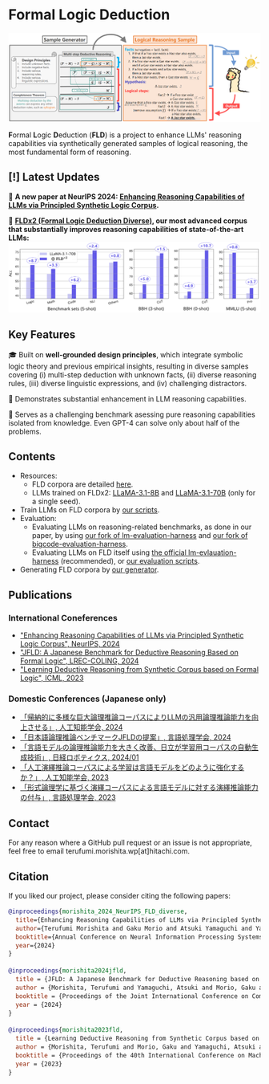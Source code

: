 # Formal Logic Deduction
![ALT_overview](./images/ALT_overview.PNG)

**F**ormal **L**ogic **D**eduction (**FLD**) is a project to enhance LLMs' reasoning capabilities via synthetically generated samples of logical reasoning, the most fundamental form of reasoning.

## [!] Latest Updates
🎉 **A new paper at NeurIPS 2024: [Enhancing Reasoning Capabilities of LLMs via Principled Synthetic Logic Corpus](https://arxiv.org/abs/2411.12498).**  

💎 **[FLDx2 (Formal Logic Deduction Diverse)](https://huggingface.co/datasets/hitachi-nlp/FLDx2), our most advanced corpus that substantially improves reasoning capabilities of state-of-the-art LLMs:**
![barplot](./images/barplot.PNG)

## Key Features

🎓 Built on **well-grounded design principles**, which integrate symbolic logic theory and previous empirical insights, resulting in diverse samples covering (i) multi-step deduction with unknown facts, (ii) diverse reasoning rules, (iii) diverse linguistic expressions, and (iv) challenging distractors.

🚀 Demonstrates substantial enhancement in LLM reasoning capabilities.

👊 Serves as a challenging benchmark asessing pure reasoning capabilities isolated from knowledge. Even GPT-4 can solve only about half of the problems.

## Contents
* Resources:
    * FLD corpora are detailed [here](https://github.com/hitachi-nlp/FLD-corpus).
    * LLMs trained on FLDx2: [LLaMA-3.1-8B](https://huggingface.co/hitachi-nlp/Llama-3.1-8B-FLDx2) and [LLaMA-3.1-70B](https://huggingface.co/hitachi-nlp/Llama-3.1-70B-FLDx2) (only for a single seed).
* Train LLMs on FLD corpora by [our scripts](https://github.com/hitachi-nlp/FLD-prover/).
* Evaluation:
    * Evaluating LLMs on reasoning-related benchmarks, as done in our paper, by using [our fork of lm-evaluation-harness](https://github.com/hitachi-nlp/lm-evaluation-harness) and [our fork of bigcode-evaluation-harness](https://github.com/hitachi-nlp/bigcode-evaluation-harness).
    * Evaluating LLMs on FLD itself using [the official lm-evlauation-harness](https://github.com/EleutherAI/lm-evaluation-harness/tree/main/lm_eval/tasks/fld) (recommended), or [our evaluation scripts](https://github.com/hitachi-nlp/FLD-fewshot-ICL-eval).
* Generating FLD corpora by [our generator](https://github.com/hitachi-nlp/FLD-generator/).

## Publications

### International Coneferences
* ["Enhancing Reasoning Capabilities of LLMs via Principled Synthetic Logic Corpus", NeurIPS, 2024](https://arxiv.org/abs/2411.12498)
* ["JFLD: A Japanese Benchmark for Deductive Reasoning Based on Formal Logic", LREC-COLING, 2024](https://aclanthology.org/2024.lrec-main.832/)
* ["Learning Deductive Reasoning from Synthetic Corpus based on Formal Logic", ICML, 2023](https://arxiv.org/abs/2308.07336)

### Domestic Conferences (Japanese only)
* [「帰納的に多様な巨大論理推論コーパスによりLLMの汎用論理推論能力を向上させる」, 人工知能学会, 2024](https://confit.atlas.jp/guide/event-img/jsai2024/3Xin2-64/public/pdf?type=in)
* [「日本語論理推論ベンチマークJFLDの提案」, 言語処理学会, 2024](https://www.anlp.jp/proceedings/annual_meeting/2024/pdf_dir/A4-1.pdf)
* [「言語モデルの論理推論能力を大きく改善、日立が学習用コーパスの自動生成技術」, 日経ロボティクス, 2024/01](https://xtech.nikkei.com/atcl/nxt/mag/rob/18/012600001/00136)
* [「人工演繹推論コーパスによる学習は言語モデルをどのように強化するか？」, 人工知能学会, 2023](https://www.jstage.jst.go.jp/article/pjsai/JSAI2023/0/JSAI2023_2E5GS605/_pdf)
* [「形式論理学に基づく演繹コーパスによる言語モデルに対する演繹推論能力の付与」, 言語処理学会, 2023](https://www.anlp.jp/proceedings/annual_meeting/2023/pdf_dir/B1-2.pdf)

## Contact
For any reason where a GitHub pull request or an issue is not appropriate, feel free to email terufumi.morishita.wp[at]hitachi.com.

## Citation
If you liked our project, please consider citing the following papers:
```bibtex
@inproceedings{morishita_2024_NeurIPS_FLD_diverse,
  title={Enhancing Reasoning Capabilities of LLMs via Principled Synthetic Logic Corpus}, 
  author={Terufumi Morishita and Gaku Morio and Atsuki Yamaguchi and Yasuhiro Sogawa},
  booktitle={Annual Conference on Neural Information Processing Systems},
  year={2024}
}

@inproceedings{morishita2024jfld,
  title = {JFLD: A Japanese Benchmark for Deductive Reasoning based on Formal Logic},
  author = {Morishita, Terufumi and Yamaguchi, Atsuki and Morio, Gaku and Hikaru, Tomonari and Osamu Imaichi and Sogawa, Yasuhiro},
  booktitle = {Proceedings of the Joint International Conference on Computational Linguistics, Language Resources and Evaluation},
  year = {2024}
}

@inproceedings{morishita2023fld,
  title = {Learning Deductive Reasoning from Synthetic Corpus based on Formal Logic},
  author = {Morishita, Terufumi and Morio, Gaku and Yamaguchi, Atsuki and Sogawa, Yasuhiro},
  booktitle = {Proceedings of the 40th International Conference on Machine Learning},
  year = {2023}
}
```
